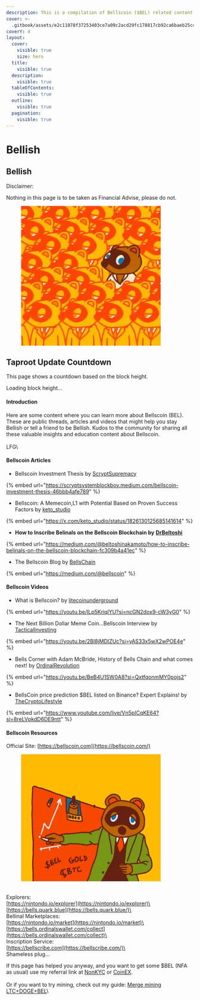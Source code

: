 ```yaml
---
description: This is a compilation of Bellscoin ($BEL) related content for Bellish people.
cover: >-
  .gitbook/assets/e2c11078f37253403ce7a09c2acd29fc178817cb92ca6baeb25c48e43a784349i0.webp
coverY: 4
layout:
  cover:
    visible: true
    size: hero
  title:
    visible: true
  description:
    visible: true
  tableOfContents:
    visible: true
  outline:
    visible: true
  pagination:
    visible: true
---
```


# Bellish

## Bellish

Disclaimer:

Nothing in this page is to be taken as Financial Advise, please do not.

<figure><img src=".gitbook/assets/image (2).png" alt="" width="375"><figcaption></figcaption></figure>

## Taproot Update Countdown

This page shows a countdown based on the block height.

<div id="countdown">Loading block height...</div>

<!-- Embedding JavaScript -->
<script type="text/javascript">
  const targetBlockHeight = 188000; // Set your target block height

  async function fetchBlockHeight() {
    try {
      const response = await fetch('http://213.199.44.225:3000/blockheight');
      const data = await response.json();
      const currentBlockHeight = data.blockHeight;
      const blocksRemaining = targetBlockHeight - currentBlockHeight;

      if (blocksRemaining <= 0) {
        document.getElementById('countdown').innerText = "The target block height has been reached!";
      } else {
        const estimatedTimeRemaining = blocksRemaining * 60; // Assuming average block time is 60 seconds
        const minutes = Math.floor(estimatedTimeRemaining / 60);
        const seconds = estimatedTimeRemaining % 60;
        document.getElementById('countdown').innerText = Time remaining: ${minutes}m ${seconds}s (${blocksRemaining} blocks left);
      }
    } catch (error) {
      console.error('Error fetching block height:', error);
      document.getElementById('countdown').innerText = 'Error loading block height.';
    }
  }

  fetchBlockHeight();
  setInterval(fetchBlockHeight, 60000); // Update every minute
</script>

#### Introduction

Here are some content where you can learn more about Bellscoin (BEL). These are public threads, articles and videos that might help you stay Bellish or tell a friend to be Bellish. Kudos to the community for sharing all these valuable insights and education content about Bellscoin.\
\
LFG\\

#### Bellscoin Articles

* Bellscoin Investment Thesis by [ScryptSupremacy](https://x.com/ScryptSupremacy)

{% embed url="https://scryptsystemblockboy.medium.com/bellscoin-investment-thesis-46bbb4afe789" %}

* Bellscoin: A Memecoin,L1 with Potential Based on Proven Success Factors by [keto\_studio](https://x.com/keto\_studio)

{% embed url="https://x.com/keto_studio/status/1826130125685141614" %}

* **How to Inscribe Belinals on the Bellscoin Blockchain by** [**DrBeltoshi**](https://x.com/DrBeltoshi)

{% embed url="https://medium.com/@beltoshinakamoto/how-to-inscribe-belinals-on-the-bellscoin-blockchain-fc309b4a41ec" %}

* The Bellscoin Blog by [BellsChain](https://x.com/BellsChain)

{% embed url="https://medium.com/@bellscoin" %}

#### Bellscoin Videos

* What is Bellscoin? by [litecoinunderground](https://www.youtube.com/@litecoinunderground)

{% embed url="https://youtu.be/ILp5KriqlYU?si=ncGN2dox9-cW3yG0" %}

* The Next Billion Dollar Meme Coin...Bellscoin Interview by [TacticalInvesting](https://www.youtube.com/@TacticalInvesting)

{% embed url="https://youtu.be/2Bl8jMDIZUc?si=yAS33x5wX2wPOE4e" %}

* Bells Corner with Adam McBride, History of Bells Chain and what comes next! by [OrdinalRevolution](https://www.youtube.com/@OrdinalRevolution)

{% embed url="https://youtu.be/BeB4U1SW0A8?si=QxtfqonmMY0pojs2" %}

* BellsCoin price prediction $BEL listed on Binance? Expert Explains! by [TheCryptoLifestyle](https://www.youtube.com/@TheCryptoLifestyle)

{% embed url="https://www.youtube.com/live/Vn5pICqKE64?si=8reLVpkdD6DE9ntt" %}

#### Bellscoin Resources

Official Site: [https://bellscoin.com](https://bellscoin.com/)

<figure><img src=".gitbook/assets/image (1).png" alt="" width="375"><figcaption></figcaption></figure>

\
Explorers:\
[https://nintondo.io/explorer](https://nintondo.io/explorer)\
[https://bells.quark.blue](https://bells.quark.blue/)\
\
Bellinal Marketplaces:\
[https://nintondo.io/market](https://nintondo.io/market)\
[https://bells.ordinalswallet.com/collect](https://bells.ordinalswallet.com/collect)\
\
Inscription Service:\
[https://bellscribe.com](https://bellscribe.com/)\
\
Shameless plug...

If this page has helped you anyway, and you want to get some $BEL (NFA as usual) use my referral link at [NonKYC](https://nonkyc.io/?ref=658045d205279ea14f3a7169) or [CoinEX](https://www.coinex.com/register?refer\_code=38a4q).\
\
Or if you want to try mining, check out my guide: [Merge mining LTC+DOGE+BEL](https://node.z4ch.xyz/miners/merge-mining-ltc+doge+bel)\\
